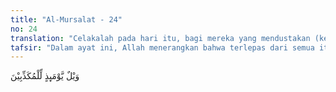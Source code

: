 ```yaml
---
title: "Al-Mursalat - 24"
no: 24
translation: "Celakalah pada hari itu, bagi mereka yang mendustakan (kebenaran)."
tafsir: "Dalam ayat ini, Allah menerangkan bahwa terlepas dari semua itu kalau memang manusia tak mau mengubah tabiat dan karakternya, tetap saja kafir laknat, dan lebih dari itu juga berusaha merongrong kewibawaan Ilahi itu dengan mempersekutukan-Nya dengan makhluk lain ciptaan-Nya, dan sama sekali tidak yakin adanya hari kebangkitan, hari manusia menerima ganjaran amal perbuatan baiknya, maka Tuhan mengancam untuk kedua kalinya, \"Celaka besarlah pada hari itu bagi orang-orang yang mendustakan.\""
---
```


وَيْلٌ يَّوْمَىِٕذٍ لِّلْمُكَذِّبِيْنَ 

